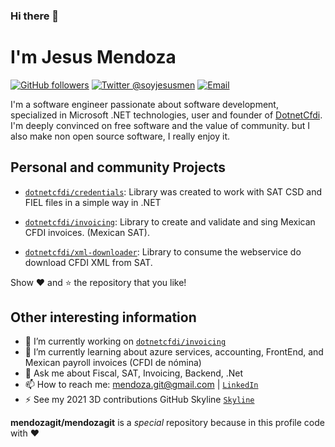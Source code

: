 ### Hi there 👋

# I'm Jesus Mendoza

[![GitHub followers](https://img.shields.io/github/followers/mendozagit?label=mendozagit&logo=github&style=flat-square)](https://github.com/mendozagit?tab=followers)
[![Twitter @soyjesusmen](https://img.shields.io/twitter/follow/soyjesusmen?label=%40soyjesusmen&logo=twitter&style=flat-square)](https://twitter.com/@soyjesusmen)
[![Email](https://img.shields.io/badge/mendoza.git%40gmail.com-mail-blueviolet?style=flat-square)](mailto://mendoza.git@gmail.com)

I'm a software engineer passionate about software development, specialized in Microsoft .NET technologies, user and founder of [DotnetCfdi](https://github.com/dotnetcfdi). I'm deeply convinced on free software and the value of community.  but I also make non open source software, I really enjoy it. 

## Personal and community Projects

- [`dotnetcfdi/credentials`](https://github.com/dotnetcfdi/credentials):
  Library was created to work with SAT CSD and FIEL files in a simple way in .NET
  
- [`dotnetcfdi/invoicing`](https://github.com/dotnetcfdi/invoicing):
  Library to create and validate and sing Mexican CFDI invoices. (Mexican SAT).
  
- [`dotnetcfdi/xml-downloader`](https://github.com/dotnetcfdi/xml-downloader):
  Library to consume the webservice do download CFDI XML from SAT.
  

Show :heart: and :star: the repository that you like!

## Other interesting information

- 🔭 I’m currently working on [`dotnetcfdi/invoicing`](https://github.com/dotnetcfdi/invoicing)
- 🌱 I’m currently learning about azure services, accounting, FrontEnd, and Mexican payroll invoices (CFDI de nómina)
- 💬 Ask me about Fiscal, SAT, Invoicing, Backend, .Net
- 📫 How to reach me: mendoza.git@gmail.com | [`LinkedIn`](https://www.linkedin.com/in/jesusmendozaj/)
- ⚡ See my 2021 3D contributions GitHub Skyline  [`Skyline`](https://skyline.github.com/mendozagit/2021/)    

  
**mendozagit/mendozagit** is a  _special_  repository because in this profile code with :heart: 

<!--
**mendozagit/mendozagit** is a ✨ _special_ ✨ repository because its `README.md` (this file) appears on your GitHub profile.

Here are some ideas to get you started:

- 🔭 I’m currently working on ...
- 🌱 I’m currently learning ...
- 👯 I’m looking to collaborate on ...
- 🤔 I’m looking for help with ...
- 💬 Ask me about ...
- 📫 How to reach me: ...
- 😄 Pronouns: ...

-->
